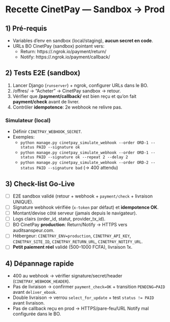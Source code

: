 # Recette CinetPay — Sandbox → Prod

## 1) Pré-requis
- Variables d’env en sandbox (local/staging), **aucun secret en code**.
- URLs BO CinetPay (sandbox) pointant vers:
  - Return: https://<ton-ngrok>.ngrok.io/payment/return/
  - Notify: https://<ton-ngrok>.ngrok.io/payment/callback/

## 2) Tests E2E (sandbox)
1. Lancer Django (`runserver`) + ngrok, configurer URLs dans le BO.
2. /offres/ → “Acheter” → CinetPay sandbox → retour.
3. Vérifier que **/payment/callback/** est bien reçu et qu’on fait **payment/check** avant de livrer.
4. Contrôler **idempotence**: 2e webhook ne relivre pas.

### Simulateur (local)
- Définir `CINETPAY_WEBHOOK_SECRET`.
- Exemples:
  - `python manage.py cinetpay_simulate_webhook --order ORD-1 --status PAID --signature ok`
  - `python manage.py cinetpay_simulate_webhook --order ORD-1 --status PAID --signature ok --repeat 2 --delay 2`
  - `python manage.py cinetpay_simulate_webhook --order ORD-2 --status PAID --signature bad` (→ 400 attendu)

## 3) Check-list Go-Live
- [ ] E2E sandbox validé (retour + webhook + `payment/check` + livraison UNIQUE).
- [ ] Signature webhook vérifiée (`x-token` par défaut) et **idempotence OK**.
- [ ] Montant/devise côté serveur (jamais depuis le navigateur).
- [ ] Logs clairs (order_id, statut, provider_tx_id).
- [ ] BO CinetPay **production**: Return/Notify → HTTPS vers auditsanspeur.com.
- [ ] Hébergeur: `CINETPAY_ENV=production`, `CINETPAY_API_KEY`, `CINETPAY_SITE_ID`, `CINETPAY_RETURN_URL`, `CINETPAY_NOTIFY_URL`.
- [ ] **Petit paiement réel** validé (500–1000 FCFA), livraison 1x.

## 4) Dépannage rapide
- 400 au webhook → vérifier signature/secret/header (`CINETPAY_WEBHOOK_HEADER`).
- Pas de livraison → confirmer `payment_check=OK` + transition `PENDING→PAID` avant `deliver_ebook`.
- Double livraison → verrou `select_for_update` + test `status != PAID` avant livraison.
- Pas de callback reçu en prod → HTTPS/pare-feu/URL Notify mal configurée dans le BO.
